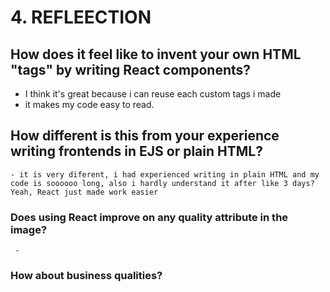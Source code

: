 # 4. REFLEECTION

## How does it feel like to invent your own HTML "tags" by writing React components?
  - I think it's great because i can reuse each custom tags i made
  - it makes my code easy to read. 
## How different is this from your experience writing frontends in EJS or plain HTML? 
    - it is very diferent, i had experienced writing in plain HTML and my code is soooooo long, also i hardly understand it after like 3 days? Yeah, React just made work easier
   ### Does using React improve on any quality attribute in the image? 
     -
   ### How about business qualities?

